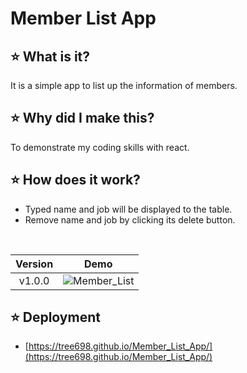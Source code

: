 # Member List App
## :star: What is it?
It is a simple app to list up the information of members.
</br>
## :star: Why did I make this?
To demonstrate my coding skills with react.
  </br>
## ⭐ How does it work?
- Typed name and job will be displayed to the table.
- Remove name and job by clicking its delete button.
</br>

|**Version**|**Demo**|
|:--:|:--:|
|v1.0.0|![Member_List](https://user-images.githubusercontent.com/53497516/157604362-ef1076c4-cf79-4e9b-881b-fdab437acd14.gif)|

## :star: Deployment

- [https://tree698.github.io/Member_List_App/](https://tree698.github.io/Member_List_App/)
